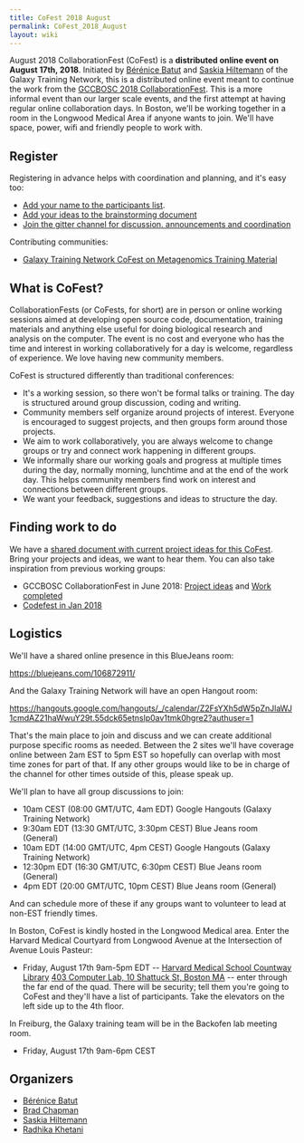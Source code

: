 ```yaml
---
title: CoFest 2018 August
permalink: CoFest_2018_August
layout: wiki
---
```


August 2018 CollaborationFest (CoFest) is a **distributed online event
on August 17th, 2018**. Initiated by [Bérénice
Batut](http://bebatut.fr/) and [Saskia
Hiltemann](https://twitter.com/shiltemann) of the Galaxy Training
Network, this is a distributed online event meant to continue the work
from the [GCCBOSC 2018
CollaborationFest](https://galaxyproject.org/events/gccbosc2018/collaboration/).
This is a more informal event than our larger scale events, and the
first attempt at having regular online collaboration days. In Boston,
we'll be working together in a room in the Longwood Medical Area if
anyone wants to join. We'll have space, power, wifi and friendly people
to work with.

## Register

Registering in advance helps with coordination and planning, and it's
easy too:

- [Add your name to the participants
  list](https://docs.google.com/spreadsheets/d/18b3ewtsL1l-cIh_GLp_wtVH2XoIZ0xM1yI9wfsmslK0/edit?usp=sharing).
- [Add your ideas to the brainstorming
  document](https://docs.google.com/document/d/1_IKEw1UPF6pfSBaJB9xOl-o-oVincZdKEk95NaRf7Fo/edit?usp=sharing)
- [Join the gitter channel for discussion. announcements and
  coordination](https://gitter.im/cofest/Lobby)

Contributing communities:

- [Galaxy Training Network CoFest on Metagenomics Training
  Material](https://galaxyproject.org/events/2018-08-gtn/)

## What is CoFest?

CollaborationFests (or CoFests, for short) are in person or online
working sessions aimed at developing open source code, documentation,
training materials and anything else useful for doing biological
research and analysis on the computer. The event is no cost and everyone
who has the time and interest in working collaboratively for a day is
welcome, regardless of experience. We love having new community members.

CoFest is structured differently than traditional conferences:

- It's a working session, so there won't be formal talks or training.
  The day is structured around group discussion, coding and writing.
- Community members self organize around projects of interest. Everyone
  is encouraged to suggest projects, and then groups form around those
  projects.
- We aim to work collaboratively, you are always welcome to change
  groups or try and connect work happening in different groups.
- We informally share our working goals and progress at multiple times
  during the day, normally morning, lunchtime and at the end of the work
  day. This helps community members find work on interest and
  connections between different groups.
- We want your feedback, suggestions and ideas to structure the day.

## Finding work to do

We have a [shared document with current project ideas for this
CoFest](https://docs.google.com/document/d/1_IKEw1UPF6pfSBaJB9xOl-o-oVincZdKEk95NaRf7Fo/edit?usp=sharing).
Bring your projects and ideas, we want to hear them. You can also take
inspiration from previous working groups:

- GCCBOSC CollaborationFest in June 2018: [Project
  ideas](https://docs.google.com/document/d/1qbU9JcUMUzJbakaG0t1haA1_apQ5UeVhcPaYintqZaE/edit)
  and [Work
  completed](https://docs.google.com/document/d/1s69vhxVTW-2_8EhiXEQ9U92oB2dQGr4HcneIa3-cHUQ/edit)
- [Codefest in Jan
  2018](https://www.open-bio.org/wiki/Codefest_Winter_2018)

## Logistics

We'll have a shared online presence in this BlueJeans room:

<https://bluejeans.com/106872911/>

And the Galaxy Training Network will have an open Hangout room:

<https://hangouts.google.com/hangouts/_/calendar/Z2FsYXh5dW5pZnJlaWJ1cmdAZ21haWwuY29t.55dck65etnslp0av1tmk0hgre2?authuser=1>

That's the main place to join and discuss and we can create additional
purpose specific rooms as needed. Between the 2 sites we'll have
coverage online between 2am EST to 5pm EST so hopefully can overlap with
most time zones for part of that. If any other groups would like to be
in charge of the channel for other times outside of this, please speak
up.

We'll plan to have all group discussions to join:

- 10am CEST (08:00 GMT/UTC, 4am EDT) Google Hangouts (Galaxy Training
  Network)
- 9:30am EDT (13:30 GMT/UTC, 3:30pm CEST) Blue Jeans room (General)
- 10am EDT (14:00 GMT/UTC, 4pm CEST) Google Hangouts (Galaxy Training
  Network)
- 12:30pm EDT (16:30 GMT/UTC, 6:30pm CEST) Blue Jeans room (General)
- 4pm EDT (20:00 GMT/UTC, 10pm CEST) Blue Jeans room (General)

And can schedule more of these if any groups want to volunteer to lead
at non-EST friendly times.

In Boston, CoFest is kindly hosted in the Longwood Medical area. Enter
the Harvard Medical Courtyard from Longwood Avenue at the Intersection
of Avenue Louis Pasteur:

- Friday, August 17th 9am-5pm EDT -- [Harvard Medical School Countway
  Library](https://www.countway.harvard.edu/) [403 Computer Lab, 10
  Shattuck St, Boston MA](https://goo.gl/maps/u5wZ91orBWB2) -- enter
  through the far end of the quad. There will be security; tell them
  you're going to CoFest and they'll have a list of participants. Take
  the elevators on the left side up to the 4th floor.

In Freiburg, the Galaxy training team will be in the Backofen lab
meeting room.

- Friday, August 17th 9am-6pm CEST

## Organizers

- [Bérénice Batut](http://bebatut.fr/)
- [Brad Chapman](http://github.com/chapmanb)
- [Saskia Hiltemann](https://twitter.com/shiltemann)
- [Radhika Khetani](https://twitter.com/rs_khetani)
